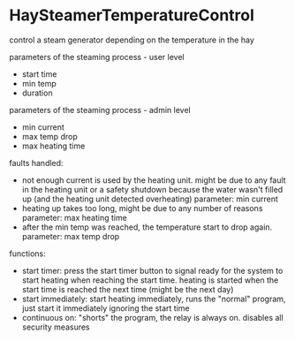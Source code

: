 # HaySteamerTemperatureControl
control a steam generator depending on the temperature in the hay

parameters of the steaming process - user level
- start time
- min temp
- duration

parameters of the steaming process - admin level
- min current
- max temp drop
- max heating time

faults handled:
- not enough current is used by the heating unit. might be due to any fault in the heating unit or a 
  safety shutdown because the water wasn't filled up (and the heating unit detected overheating)
  parameter: min current
- heating up takes too long, might be due to any number of reasons
  parameter: max heating time
- after the min temp was reached, the temperature start to drop again.
  parameter: max temp drop


functions:
- start timer: press the start timer button to signal ready for the system to start heating when reaching the start time.
  heating is started when the start time is reached the next time (might be the next day)
- start immediately: start heating immediately, runs the "normal" program, just start it immediately ignoring the start time
- continuous on: "shorts" the program, the relay is always on. disables all security measures


